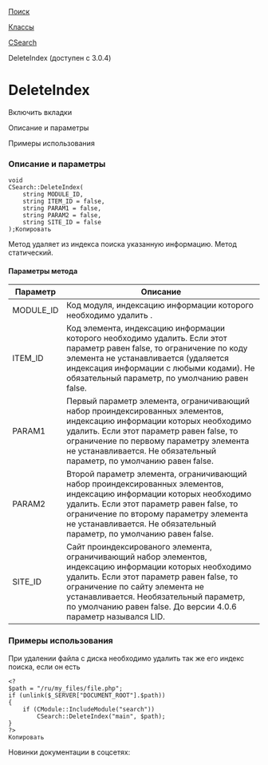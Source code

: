 [Поиск](/api_help/search/index.php)

[Классы](/api_help/search/classes/index.php)

[CSearch](/api_help/search/classes/csearch/index.php)

DeleteIndex (доступен с 3.0.4)

DeleteIndex
===========

Включить вкладки

Описание и параметры

Примеры использования

### Описание и параметры

```
void
CSearch::DeleteIndex(
	string MODULE_ID,
	string ITEM_ID = false,
	string PARAM1 = false,
	string PARAM2 = false,
	string SITE_ID = false
);Копировать
```

Метод удаляет из индекса поиска указанную информацию. Метод статический.

#### Параметры метода

| Параметр | Описание |
| --- | --- |
| MODULE\_ID | Код модуля, индексацию информации которого необходимо удалить . |
| ITEM\_ID | Код элемента, индексацию информации которого необходимо удалить. Если этот параметр равен false, то ограничение по коду элемента не устанавливается (удаляется индексация информации с любыми кодами). Не обязательный параметр, по умолчанию равен false. |
| PARAM1 | Первый параметр элемента, ограничивающий набор проиндексированных элементов, индексацию информации которых необходимо удалить. Если этот параметр равен false, то ограничение по первому параметру элемента не устанавливается. Не обязательный параметр, по умолчанию равен false. |
| PARAM2 | Второй параметр элемента, ограничивающий набор проиндексированных элементов, индексацию информации которых необходимо удалить. Если этот параметр равен false, то ограничение по второму параметру элемента не устанавливается. Не обязательный параметр, по умолчанию равен false. |
| SITE\_ID | Сайт проиндексированого элемента, ограничивающий набор элементов, индексацию информации которых необходимо удалить. Если этот параметр равен false, то ограничение по сайту элемента не устанавливается. Необязательный параметр, по умолчанию равен false.   До версии 4.0.6 параметр назывался LID. |

### Примеры использования

При удалении файла с диска необходимо удалить так же его индекс поиска, если он есть

```
<?
$path = "/ru/my_files/file.php";
if (unlink($_SERVER["DOCUMENT_ROOT"].$path))
{
	if (CModule::IncludeModule("search"))
		CSearch::DeleteIndex("main", $path);
}
?>
Копировать
```

Новинки документации в соцсетях: